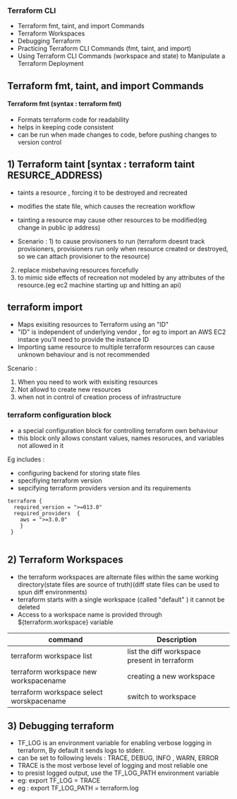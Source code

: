 ### Terraform CLI
- Terraform fmt, taint, and import Commands
- Terraform Workspaces
- Debugging Terraform
- Practicing Terraform CLI Commands (fmt, taint, and import)
- Using Terraform CLI Commands (workspace and state) to Manipulate a Terraform Deployment

## Terraform fmt, taint, and import Commands
 #### Terraform fmt (syntax : terraform fmt)
 - Formats terraform code for readability
 - helps in keeping code consistent
- can be run when made changes to code, before pushing changes to version control

## 1) Terraform taint [syntax : terraform taint RESURCE_ADDRESS)
- taints a resource , forcing it to be destroyed and recreated
- modifies the state file, which causes the recreation workflow
- tainting a resource may cause other resources to be modified(eg change in public ip address)

- Scenario : 1) to cause provisoners to run (terraform doesnt track provisioners, provisioners run only when resource created or destroyed, so we can attach provisioner to the resource)</br>
2) replace misbehaving resources forcefully <br/>
3) to mimic side effects of recreation not modeled by any attributes of the resource.(eg ec2 machine starting up and hitting an api)

## terraform import
- Maps exisiting resources to Terraform using an "ID"
- "ID" is independent of underlying vendor , for eg to import an AWS EC2 instace you'll need to provide the instance ID
- Importing same resource to multiple terraform resources can cause unknown behaviour and is not recommended

Scenario :
1) When you need to work with exisiting resources
2) Not allowd to create new resources 
3) when not in control of creation process of infrastructure

### terraform configuration block
- a special configuration block for controlling terraform own behaviour
- this block only allows constant values, names resoruces, and variables not allowed in it

Eg includes :
- configuring backend for storing state files
- specifiying terraform version
- sepcifying terraform providers version and its requirements

```
terraform {
  required_version = ">=013.0"
  required_providers  {
    aws = ">=3.0.0"
    }
 }


```

## 2) Terraform Workspaces
- the terraform workspaces are alternate files within the same working directory(state files are source of truth)(diff state files can be used to spun diff environments)
- terraform starts with a single workspace (called "default" ) it cannot be deleted
- Access to a workspace name is provided through ${terraform.workspace} variable </br>

| command| Description |
|--------|-------------|
| terraform workspace list | list the diff workspace present in terraform |
| terraform workspace new workspacename | creating a new workspace |
| terraform workspace select worskpacename | switch to workspace |

## 3) Debugging terraform
- TF_LOG is an environment variable for enabling verbose logging in terraform, By default it sends logs to stderr.
- can be set to following levels : TRACE, DEBUG, INFO , WARN, ERROR
- TRACE is the most verbose level of logging and most reliable one
- to presist logged output, use the TF_LOG_PATH environment variable
- eg: export TF_LOG = TRACE
- eg : export TF_LOG_PATH = terraform.log
